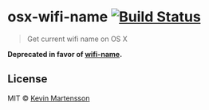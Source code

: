 # osx-wifi-name [![Build Status](https://travis-ci.org/kevva/osx-wifi-name.svg?branch=master)](https://travis-ci.org/kevva/osx-wifi-name)

> Get current wifi name on OS X

**Deprecated in favor of [wifi-name](https://github.com/kevva/wifi-name).**


## License

MIT © [Kevin Martensson](http://github.com/kevva)
